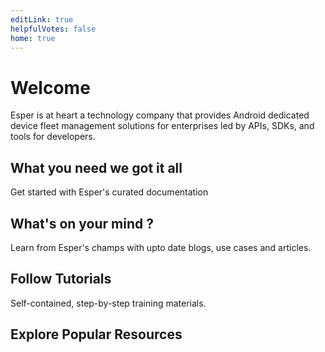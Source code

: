 ```yaml
---
editLink: true
helpfulVotes: false
home: true
---
```


# Welcome

Esper is at heart a technology company that provides Android dedicated device fleet management solutions for enterprises led by APIs, SDKs, and tools for developers.

## What you need we got it all

Get started with Esper's curated documentation

<div class="w-full flex flex-wrap -mx-2">
    <LinkPanel title="Platform" subtitle="Learn how Esper Platform works from our curated content." link="/1.x/" icon="/docs/images/platform.png" />
    <LinkPanel title="API Reference" subtitle="Learn how Esper Platform works from our curated content." link="/1.x/" icon="/docs/images/platform.png" />
    <LinkPanel title="CLI" subtitle="Learn how Esper Platform works from our curated content." link="/1.x/" icon="/docs/images/platform.png" />
    <LinkPanel title="Tools for Android studio" subtitle="Learn how Esper Platform works from our curated content." link="/commerce/1.x/" icon="/docs/images/platform.png" />
    <LinkPanel title="SDK" subtitle="Learn how Esper Platform works from our curated content." link="/commerce/1.x/" icon="/docs/images/platform.png" />
</div>


## What's on your mind ?

Learn from Esper's champs with upto date blogs, use cases and articles.

<div class="w-full flex flex-wrap -mx-2">
    <LinkPanel title="Platform" subtitle="Learn how Esper Platform works from our curated content." link="/1.x/" icon="/docs/images/platform.png" />
    <LinkPanel title="API Reference" subtitle="Learn how Esper Platform works from our curated content." link="/1.x/" icon="/docs/images/platform.png" />
    <LinkPanel title="CLI" subtitle="Learn how Esper Platform works from our curated content." link="/1.x/" icon="/docs/images/platform.png" />
    <LinkPanel title="Tools for Android studio" subtitle="Learn how Esper Platform works from our curated content." link="/commerce/1.x/" icon="/docs/images/platform.png" />
    <LinkPanel title="SDK" subtitle="Learn how Esper Platform works from our curated content." link="/commerce/1.x/" icon="/docs/images/platform.png" />
</div>

## Follow Tutorials

Self-contained, step-by-step training materials.

<IconLink title="Intro to Esper Console" subtitle="Learn the fundamentals building a simple blog." link="/getting-started-tutorial/" icon="/docs/icons/icon-tutorial.svg" />


## Explore Popular Resources

<div class="flex flex-wrap">
    <div class="w-1/2">
        <IconLink title="Knowledge Base"
            subtitle="Read support articles."
            link="https://craftcms.com/knowledge-base"
            icon="/docs/icons/icon-knowledge-base.svg"
            icon-size="large"
        />
    </div>
    <div class="w-1/2">
        <IconLink title="Stack Exchange"
            subtitle="Get help and help others."
            link="https://craftcms.stackexchange.com/"
            icon="/docs/icons/icon-stack-exchange.svg"
            icon-size="large"
        />
    </div>
    <div class="w-1/2">
        <IconLink title="Discord"
            subtitle="Meet the community."
            link="https://craftcms.com/discord"
            icon="/docs/icons/icon-discord.svg"
            icon-size="large"
        />
    </div>
    <div class="w-1/2">
        <IconLink title="Twitter"
            subtitle="See the latest Craft tweets."
            link="https://twitter.com/craftcms"
            icon="/docs/icons/icon-twitter.svg"
            icon-size="large"
        />
    </div>
</div>
